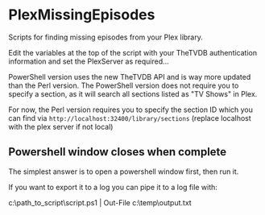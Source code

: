 # PlexMissingEpisodes

Scripts for finding missing episodes from your Plex library.

Edit the variables at the top of the script with your TheTVDB authentication information and set the PlexServer as required...

PowerShell version uses the new TheTVDB API and is way more updated than the Perl version. The PowerShell version does not require you to specify a section, as it will search all sections listed as "TV Shows" in Plex.

For now, the Perl version requires you to specify the section ID which you can find via `http://localhost:32400/library/sections` (replace localhost with the plex server if not local)

## Powershell window closes when complete

The simplest answer is to open a powershell window first, then run it.

If you want to export it to a log you can pipe it to a log file with:

c:\path_to_script\script.ps1 | Out-File c:\temp\output.txt
